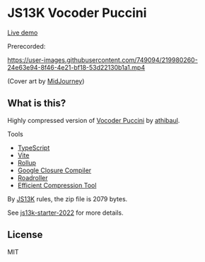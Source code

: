 # JS13K Vocoder Puccini

[Live demo](https://cody.ebberson.com/js13k-vocoder-puccini/index.html)

Prerecorded:

https://user-images.githubusercontent.com/749094/219980260-24e63e94-8f46-4e21-bf18-53d22130b1a1.mp4

(Cover art by [MidJourney](https://midjourney.com/))

## What is this?

Highly compressed version of [Vocoder Puccini](https://dittytoy.net/ditty/6f30b0885d) by [athibaul](https://dittytoy.net/user/athibaul).

Tools

- [TypeScript](https://www.typescriptlang.org/)
- [Vite](https://vitejs.dev/)
- [Rollup](https://rollupjs.org/guide/en/)
- [Google Closure Compiler](https://github.com/google/closure-compiler)
- [Roadroller](https://lifthrasiir.github.io/roadroller/)
- [Efficient Compression Tool](https://github.com/fhanau/Efficient-Compression-Tool)

By [JS13K](https://js13kgames.com/) rules, the zip file is 2079 bytes.

See [js13k-starter-2022](https://github.com/codyebberson/js13k-starter-2022) for more details.

## License

MIT
